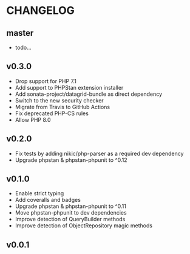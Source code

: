 CHANGELOG
=========

master
------

* todo...

v0.3.0
------

* Drop support for PHP 7.1
* Add support to PHPStan extension installer
* Add sonata-project/datagrid-bundle as direct dependency
* Switch to the new security checker
* Migrate from Travis to GitHub Actions
* Fix deprecated PHP-CS rules
* Allow PHP 8.0

v0.2.0
------

* Fix tests by adding nikic/php-parser as a required dev dependency
* Upgrade phpstan & phpstan-phpunit to ^0.12

v0.1.0
------

* Enable strict typing
* Add coveralls and badges
* Upgrade phpstan & phpstan-phpunit to ^0.11
* Move phpstan-phpunit to dev dependencies
* Improve detection of QueryBuilder methods
* Improve detection of ObjectRepository magic methods

v0.0.1
------
